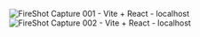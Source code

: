 ![FireShot Capture 001 - Vite + React - localhost](https://github.com/user-attachments/assets/21276d84-1ec0-4489-9f98-ea0f60891bf3)
![FireShot Capture 002 - Vite + React - localhost](https://github.com/user-attachments/assets/703e209f-9e3e-4b0c-b0d6-a1baa71f9bb6)

